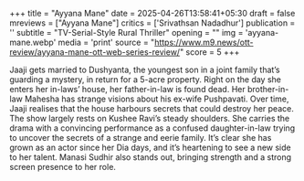 +++
title = "Ayyana Mane"
date = 2025-04-26T13:58:41+05:30
draft = false
mreviews = ["Ayyana Mane"]
critics = ['Srivathsan Nadadhur']
publication = ''
subtitle = "TV-Serial-Style Rural Thriller"
opening = ""
img = 'ayyana-mane.webp'
media = 'print'
source = "https://www.m9.news/ott-review/ayyana-mane-ott-web-series-review/"
score = 5
+++

Jaaji gets married to Dushyanta, the youngest son in a joint family that’s guarding a mystery, in return for a 5-acre property. Right on the day she enters her in-laws’ house, her father-in-law is found dead. Her brother-in-law Mahesha has strange visions about his ex-wife Pushpavati. Over time, Jaaji realises that the house harbours secrets that could destroy her peace. The show largely rests on Kushee Ravi’s steady shoulders. She carries the drama with a convincing performance as a confused daughter-in-law trying to uncover the secrets of a strange and eerie family. It’s clear she has grown as an actor since her Dia days, and it’s heartening to see a new side to her talent. Manasi Sudhir also stands out, bringing strength and a strong screen presence to her role.
